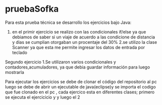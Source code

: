# pruebaSofka
Para esta prueba técnica se desarrollo los ejercicios bajo Java:
1. en el primir ejercicio se realizo con las condicionales if/else ya que debiamos de saber si un viaje de acuerdo 
a las condicione de distancia y dias se cumplian otorgaban un procentaje del 30%
2.se utilizo la clase Scanner ya que esta me permite ingresar los datos de entrada por teclado

Segundo ejercicio 
1.Se utilizaron varios condicionales y contadores,acumuladores, ya que debia guardar información para luego mostrarla


Para ejecutar los ejercicios se debe de clonar el código del repositorio al pc
luego se debe de abrir un ejecutable de java(eclipse)y se importa el codigo que fue clonado en el pc , cada ejercico esta en diferentes clases; primero se ejecuta el ejercicicio y y luego el 2


